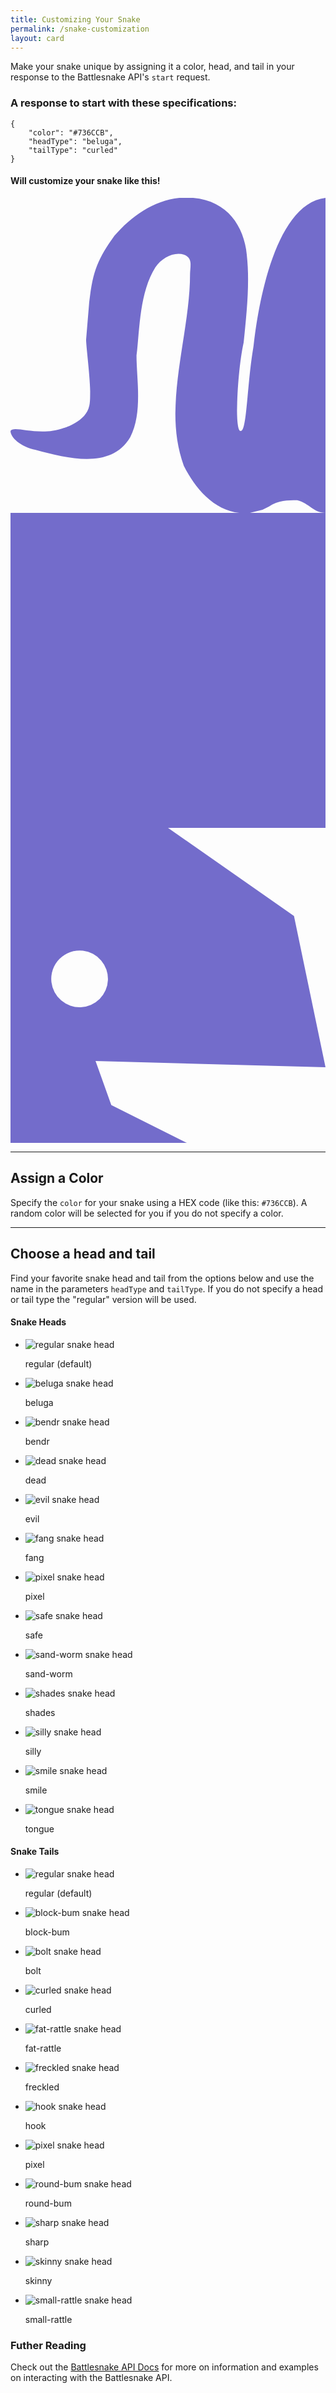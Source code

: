 ```yaml
---
title: Customizing Your Snake
permalink: /snake-customization
layout: card
---
```


Make your snake unique by assigning it a color, head, and tail in your response to the Battlesnake API's `start` request.

### A response to start with these specifications:

```
{
	"color": "#736CCB",
	"headType": "beluga",
	"tailType": "curled"
}
```
#### Will customize your snake like this!

<div class="row p-10">
	<svg class="align-self-center ml-3 mr-0 w-40" fill="#736CCB" style="transform:rotateY(180deg);" xmlns="http://www.w3.org/2000/svg" viewBox="0 0 100 100">
	    <path d="M23 48c2 12 2 26 4 26 0 0-2 0 0 0s1-19-1-28c-1-10-2-19-1-28S31 1 42 0c10-1 19 5 25 12 5 7 7 11 8 21l1 12c0 3-2 17-1 21 1 5 8 7 8 7 8 3 16-1 17 1 0 2-3 5-8 6-11 3-24 6-30-4-4-8-2-18-2-26-1-9-1-20-6-28-2-3-6-5-9-4s-2 4-2 6c0 20 9 42 2 61-4 8-11 16-21 15l-4-1-2-1c-3-2-6-2-9-2-4 1-5 4-9 4V0c17 2 22 38 23 48z"/>
	</svg>
	<svg class="align-self-center mr-0 w-40" fill="#736CCB" viewBox="0 0 100 100" xmlns="http://www.w3.org/2000/svg">
	    <path d="M0 0h100v100H0z"/>
	</svg>
	<svg class="align-self-center w-40" fill="#736CCB" xmlns="http://www.w3.org/2000/svg" viewBox="0 0 100 100">
	  <path d="M0 100h56L32 88l-5-14 73 2-10-48L50 0H0zm23-61a9 9 0 1 1-10 10 9 9 0 0 1 10-10z"/>
	</svg>
</div>


---

## Assign a Color

Specify the `color` for your snake using a HEX code (like this: `#736CCB`). A random color will be selected for you if you do not specify a color.

---

## Choose a head and tail

Find your favorite snake head and tail from the options below and use the name in the parameters `headType` and `tailType`. If you do not specify a head or tail type the "regular" version will be used.

<div class="row">
	<div class="col-12 col-sm-5 p-25 card-body">
		<h4 class="card-header"><strong>Snake Heads</strong></h4>
		<ul class="list-group">
			<li class="list-group-item d-flex align-items-center">
				<img class="justify-self-start mr-2 w-40" src="/assets/images/snake/head/regular.svg" fill="#736CCB" alt="regular snake head"/>
				<p class=" font-size-16 m-0 pl-4 pl-sm-2 pl-md-4">regular (default)</p>
			</li>
			<li class="list-group-item d-flex align-items-center">
				<img class="justify-self-start mr-2 w-40" src="/assets/images/snake/head/beluga.svg" alt="beluga snake head"/>
				<p class=" font-size-16 m-0 pl-4 pl-sm-2 pl-md-4">beluga</p>
			</li>
			<li class="list-group-item d-flex align-items-center">
				<img class="justify-self-start mr-2 w-40" src="/assets/images/snake/head/bendr.svg" alt="bendr snake head"/>
				<p class=" font-size-16 m-0 pl-4 pl-sm-2 pl-md-4">bendr</p>
			</li>
			<li class="list-group-item d-flex align-items-center">
				<img class="justify-self-start mr-2 w-40" src="/assets/images/snake/head/dead.svg" alt="dead snake head"/>
				<p class=" font-size-16 m-0 pl-4 pl-sm-2 pl-md-4">dead</p>
			</li>
			<li class="list-group-item d-flex align-items-center">
				<img class="justify-self-start mr-2 w-40" src="/assets/images/snake/head/evil.svg" alt="evil snake head"/>
				<p class=" font-size-16 m-0 pl-4 pl-sm-2 pl-md-4">evil</p>
			</li>
			<li class="list-group-item d-flex align-items-center">
				<img class="justify-self-start mr-2 w-40" src="/assets/images/snake/head/fang.svg" alt="fang snake head"/>
				<p class=" font-size-16 m-0 pl-4 pl-sm-2 pl-md-4">fang</p>
			</li>
			<li class="list-group-item d-flex align-items-center">
				<img class="justify-self-start mr-2 w-40" src="/assets/images/snake/head/pixel.svg" alt="pixel snake head"/>
				<p class=" font-size-16 m-0 pl-4 pl-sm-2 pl-md-4">pixel</p>
			</li>
			<li class="list-group-item d-flex align-items-center">
				<img class="justify-self-start mr-2 w-40" src="/assets/images/snake/head/safe.svg" alt="safe snake head"/>
				<p class=" font-size-16 m-0 pl-4 pl-sm-2 pl-md-4">safe</p>
			</li>
			<li class="list-group-item d-flex align-items-center">
				<img class="justify-self-start mr-2 w-40" src="/assets/images/snake/head/sand-worm.svg" alt="sand-worm snake head"/>
				<p class=" font-size-16 m-0 pl-4 pl-sm-2 pl-md-4">sand-worm</p>
			</li>
			<li class="list-group-item d-flex align-items-center">
				<img class="justify-self-start mr-2 w-40" src="/assets/images/snake/head/shades.svg" alt="shades snake head"/>
				<p class=" font-size-16 m-0 pl-4 pl-sm-2 pl-md-4">shades</p>
			</li>
			<li class="list-group-item d-flex align-items-center">
				<img class="justify-self-start mr-2 w-40" src="/assets/images/snake/head/silly.svg" alt="silly snake head"/>
				<p class=" font-size-16 m-0 pl-4 pl-sm-2 pl-md-4">silly</p>
			</li>
			<li class="list-group-item d-flex align-items-center">
				<img class="justify-self-start mr-2 w-40" src="/assets/images/snake/head/smile.svg" alt="smile snake head"/>
				<p class=" font-size-16 m-0 pl-4 pl-sm-2 pl-md-4">smile</p>
			</li>
			<li class="list-group-item d-flex align-items-center">
				<img class="justify-self-start mr-2 w-40" src="/assets/images/snake/head/tongue.svg" alt="tongue snake head"/>
				<p class=" font-size-16 m-0 pl-4 pl-sm-2 pl-md-4">tongue</p>
			</li>
		</ul>
	</div>
	<div class="col-12 col-sm-5  p-25 card-body">
		<h4 class="card-header"><strong>Snake Tails</strong></h4>
		<ul class="list-group">
			<li class="list-group-item d-flex align-items-center">
				<img class="justify-self-start mr-2 w-40" src="/assets/images/snake/tail/regular.svg" alt="regular snake head"/>
				<p class=" font-size-16 m-0 pl-4 pl-sm-2 pl-md-4">regular (default)</p>
			</li>
			<li class="list-group-item d-flex align-items-center">
				<img class="justify-self-start mr-2 w-40" src="/assets/images/snake/tail/block-bum.svg" alt="block-bum snake head"/>
				<p class=" font-size-16 m-0 pl-4 pl-sm-2 pl-md-4">block-bum</p>
			</li>
			<li class="list-group-item d-flex align-items-center">
				<img class="justify-self-start mr-2 w-40" src="/assets/images/snake/tail/bolt.svg" alt="bolt snake head"/>
				<p class=" font-size-16 m-0 pl-4 pl-sm-2 pl-md-4">bolt</p>
			</li>
			<li class="list-group-item d-flex align-items-center">
				<img class="justify-self-start mr-2 w-40" src="/assets/images/snake/tail/curled.svg" alt="curled snake head"/>
				<p class=" font-size-16 m-0 pl-4 pl-sm-2 pl-md-4">curled</p>
			</li>
			<li class="list-group-item d-flex align-items-center">
				<img class="justify-self-start mr-2 w-40" src="/assets/images/snake/tail/fat-rattle.svg" alt="fat-rattle snake head"/>
				<p class=" font-size-16 m-0 pl-4 pl-sm-2 pl-md-4">fat-rattle</p>
			</li>
			<li class="list-group-item d-flex align-items-center">
				<img class="justify-self-start mr-2 w-40" src="/assets/images/snake/tail/freckled.svg" alt="freckled snake head"/>
				<p class=" font-size-16 m-0 pl-4 pl-sm-2 pl-md-4">freckled</p>
			</li>
			<li class="list-group-item d-flex align-items-center">
				<img class="justify-self-start mr-2 w-40" src="/assets/images/snake/tail/hook.svg" alt="hook snake head"/>
				<p class=" font-size-16 m-0 pl-4 pl-sm-2 pl-md-4">hook</p>
			</li>
			<li class="list-group-item d-flex align-items-center">
				<img class="justify-self-start mr-2 w-40" src="/assets/images/snake/tail/pixel.svg" alt="pixel snake head"/>
				<p class=" font-size-16 m-0 pl-4 pl-sm-2 pl-md-4">pixel</p>
			</li>
			<li class="list-group-item d-flex align-items-center">
				<img class="justify-self-start mr-2 w-40" src="/assets/images/snake/tail/round-bum.svg" alt="round-bum snake head"/>
				<p class=" font-size-16 m-0 pl-4 pl-sm-2 pl-md-4">round-bum</p>
			</li>
			<li class="list-group-item d-flex align-items-center">
				<img class="justify-self-start mr-2 w-40" src="/assets/images/snake/tail/sharp.svg" alt="sharp snake head"/>
				<p class=" font-size-16 m-0 pl-4 pl-sm-2 pl-md-4">sharp</p>
			</li>
			<li class="list-group-item d-flex align-items-center">
				<img class="justify-self-start mr-2 w-40" src="/assets/images/snake/tail/skinny.svg" alt="skinny snake head"/>
				<p class=" font-size-16 m-0 pl-4 pl-sm-2 pl-md-4">skinny</p>
			</li>
			<li class="list-group-item d-flex align-items-center">
				<img class="justify-self-start mr-2 w-40" src="/assets/images/snake/tail/small-rattle.svg" alt="small-rattle snake head"/>
				<p class=" font-size-16 m-0 pl-4 pl-sm-2 pl-md-4">small-rattle</p>
			</li>
		</ul>
	</div>
</div>

### Futher Reading

Check out the [Battlesnake API Docs](/snake-api.html) for more on information and examples on interacting with the Battlesnake API.
